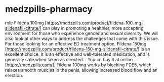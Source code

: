 # medzpills-pharmacy
role Fildena 100mg [https://medzpills.com/product/fildena-100-mg-sildenafil-citrate/] can play in promoting a healthier, more accepting environment for those who experience gender and sexual diversity. We will also look at other ways to address the challenges that come with this issue. For those looking for an effective ED treatment option, Fildena 150mg [https://medzpills.com/product/fildena-150-mg-sildenafil-citrate/] is an excellent choice. It is an effective and well-tolerated medication, and is generally safe when taken as directed. . You cn buy it at online [https://medzpills.com/]. Fildena 100mg works by blocking PDE5, which relaxes smooth muscles in the penis, allowing increased blood flow and an erection.
